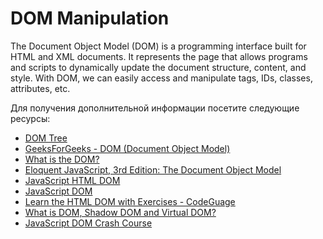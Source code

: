 # DOM Manipulation

The Document Object Model (DOM) is a programming interface built for HTML and XML documents. It represents the page that allows programs and scripts to dynamically update the document structure, content, and style. With DOM, we can easily access and manipulate tags, IDs, classes, attributes, etc.

Для получения дополнительной информации посетите следующие ресурсы:

- [DOM Tree](https://javascript.info/dom-nodes)
- [GeeksForGeeks - DOM (Document Object Model)](https://www.geeksforgeeks.org/dom-document-object-model/)
- [What is the DOM?](https://www.freecodecamp.org/news/what-is-the-dom-document-object-model-meaning-in-javascript/)
- [Eloquent JavaScript, 3rd Edition: The Document Object Model](https://eloquentjavascript.net/14_dom.html)
- [JavaScript HTML DOM](https://www.w3schools.com/js/js_htmldom.asp)
- [JavaScript DOM](https://www.javascripttutorial.net/javascript-dom/)
- [Learn the HTML DOM with Exercises - CodeGuage](https://www.codeguage.com/courses/js/html-dom-introduction)
- [What is DOM, Shadow DOM and Virtual DOM?](https://www.youtube.com/watch?v=7Tok22qxPzQ)
- [JavaScript DOM Crash Course](https://www.youtube.com/watch?v=0ik6X4DJKCc)

